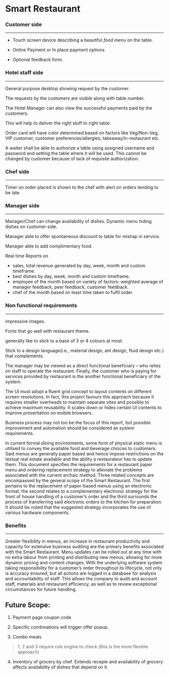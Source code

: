 # Smart Restaurant

### Customer side
---

* Touch screen device describing a beautiful *food menu* on the table.

* Online Payment or In place payment options

* Optional feedback form. 

### Hotel staff side
---

General purpose desktop showing request by the customer.

The requests by the customers are visible along with table number.

The Hotel Manager can also view the successful payments paid by the customers.

This will help to deliver the right stuff to right table.

Order card will have color determined based on factors like Veg/Non-Veg, VIP customer, customer preferences/allergies, takeaway/in-restaurant etc.

A waiter shall be able to authorize a table using assigned username and password and setting the table where it will be used. This cannot be changed by customer because of lack of requisite authorization.


### Chef side
---

Timer on order placed is shown to the chef with alert on orders tending to be late.

### Manager side
---

Manager/Chef can change availability of dishes. Dynamic menu hiding dishes on customer side.

Manager able to offer spontaneous discount to table for mishap in service.

Manager able to add complimentary food.

Real time Reports on
- sales, total revenue generated by day, week, month and custom timeframe.
- best dishes by day, week, month and custom timeframe.
- employee of the month based on variety of factors: weighted average of manager feedback, peer feedback, customer feedback.
- chef of the month based on least time taken to fulfil order.



### Non functional requirements
---

impressive images.

Fonts that go well with restaurant theme.

generally like to stick to a base of 3 or 4 colours at most.

Stick to a design language(i.e., material design, ant design, fluid design etc.) that complements.

The manager may be viewed as a direct functional beneficiary – who relies on staff to operate the restaurant. Finally, the customer who is paying  for  services  provided  by  restaurant  is  the  another  functional  beneficiary  of  the system.

The UI must adopt a fluent grid concept to layout contents on different screen resolutions. In fact, this project favours this approach because it requires smaller overheads to maintain separate sites and possible to achieve maximum reusability.
It  scales  down  or  hides  certain  UI  contents  to improve  presentation  on mobile browsers.

Business  process  may  not  too  be  the  focus  of  this  report,  but  possible improvement and automation should be considered as system requirements.

In current formal dining environments, some form of physical static menu is utilised to convey the available food and beverage choices to customers. Said menus are generally paper based and hence impose restrictions on the textual real estate available and the ability a restaurateur has to update them. This document specifies the requirements for a restaurant paper menu and ordering replacement strategy to alleviate the problems associated with the current archaic method. Three related concepts are encompassed by the general scope of the Smart Restaurant. The first pertains to the replacement of paper-based menus using an electronic format, the second relates to a complementary electronic strategy for the front of house handling of a customer’s order and the third surrounds the process of transferring said electronic orders to the kitchen for preparation. It should be noted that the suggested strategy incorporates the use of various hardware components.


### Benefits
---

Greater flexibility in menus, an increase in restaurant productivity and capacity for extensive business auditing are the primary benefits associated with the Smart Restaurant. Menu updates can be rolled out at any time with no extra labour from printing and distributing new menus, allowing for more dynamic pricing and content changes. With the underlying software system taking responsibility for
a customer’s order throughout its lifecycle, not only is accuracy ensured, but all actions are logged in a database for analysis and accountability of staff. This allows the company to audit and account staff, materials and restaurant efficiency, as well as to review exceptional circumstances for future handling.


## Future Scope:

1. Payment page coupon code

2. Specific combinations will trigger offer popup.

3. Combo meals

> 1, 2 and 3 require rule engine to check (this is the more flexible approach)

4. Inventory of grocery by chef. Extends recepie and availability of grocery affects availability of dishes that depend on it.
